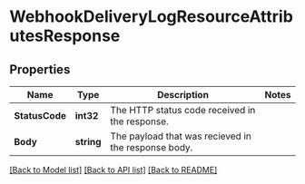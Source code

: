 # WebhookDeliveryLogResourceAttributesResponse

## Properties

Name | Type | Description | Notes
------------ | ------------- | ------------- | -------------
**StatusCode** | **int32** | The HTTP status code received in the response.  | 
**Body** | **string** | The payload that was recieved in the response body.  | 

[[Back to Model list]](../README.md#documentation-for-models) [[Back to API list]](../README.md#documentation-for-api-endpoints) [[Back to README]](../README.md)


